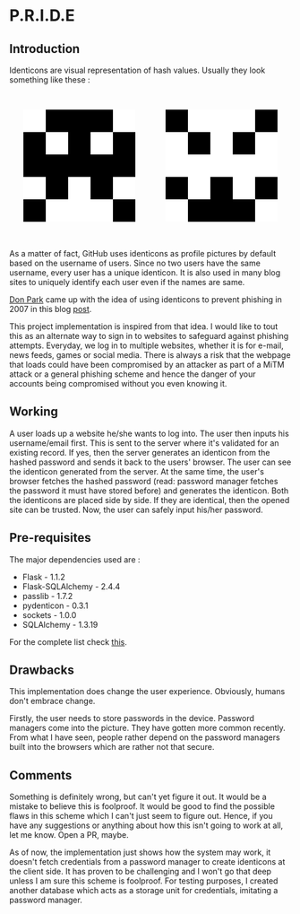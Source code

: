 # P.R.I.D.E

<h2>Introduction</h2>
<p> Identicons are visual representation of hash values. Usually they look something like these :</p><br>

<p align="center">
  <img src="/Assets/sample_identicon_2.png">&emsp; &emsp; &emsp;
  <img src="/Assets/sample_identicon_1.png">
  </p>

<br>
<p> As a matter of fact, GitHub uses identicons as profile pictures by default based on the username of users. Since no two users have the same username, every user has a unique identicon. It is also used in many blog sites to uniquely identify each user even if the names are same.</p>
<p> <a href="https://github.com/donpark">Don Park</a> came up with the idea of using identicons to prevent phishing in 2007 in this blog <a href="https://web.archive.org/web/20080510221519/http://www.docuverse.com/blog/donpark/2007/01/22/identicon-based-anti-phishing-protection">post</a>.
  
<p> This project implementation is inspired from that idea. I would like to tout this as an alternate way to sign in to websites to safeguard against phishing attempts. Everyday, we log in to multiple websites, whether it is for e-mail, news feeds, games or social media. There is always a risk that the webpage that loads could have been compromised by an attacker as part of a MiTM attack or a general phishing scheme and hence the danger of your accounts being compromised without you even knowing it. </p>

<h2>Working</h2>
<p>A user loads up a website he/she wants to log into. The user then inputs his username/email first. This is sent to the server where it's validated for an existing record. If yes, then the server generates an identicon from the hashed password and sends it back to the users' browser. The user can see the identicon generated from the server. At the same time, the user's browser fetches the hashed password (read: password manager fetches the password it must have stored before) and generates the identicon. Both the identicons are placed side by side. If they are identical, then the opened site can be trusted. Now, the user can safely input his/her password.  
  
<h2>Pre-requisites</h2>
 <p>The major dependencies used are :
<ul type="disc">
  <li>Flask - 1.1.2</li>
  <li>Flask-SQLAlchemy - 2.4.4</li>
  <li>passlib - 1.7.2</li>
  <li>pydenticon - 0.3.1</li>
  <li>sockets - 1.0.0</li>
  <li>SQLAlchemy - 1.3.19</li>
  </ul>
  
  For the complete list check <a href="requirements.txt">this</a>.</p>

<h2>Drawbacks</h2>
 <p>This implementation does change the user experience. Obviously, humans don't embrace change.</p>
 <p>Firstly, the user needs to store passwords in the device. Password managers come into the picture. They have gotten more common recently. From what I have seen, people rather depend on the password managers built into the browsers which are rather not that secure.
</p>
  
   
<h2>Comments</h2> 
<p> Something is definitely wrong, but can't yet figure it out. It would be a mistake to believe this is foolproof. It would be good to find the possible flaws in this scheme which I can't just seem to figure out. Hence, if you have any suggestions or anything about how this isn't going to work at all, let me know. Open a PR, maybe.</p>
<p> As of now, the implementation just shows how the system may work, it doesn't fetch credentials from a password manager to create identicons at the client side. It has proven to be challenging and I won't go that deep unless I am sure this scheme is foolproof. For testing purposes, I created another database which acts as a storage unit for credentials, imitating a password manager.</p>


